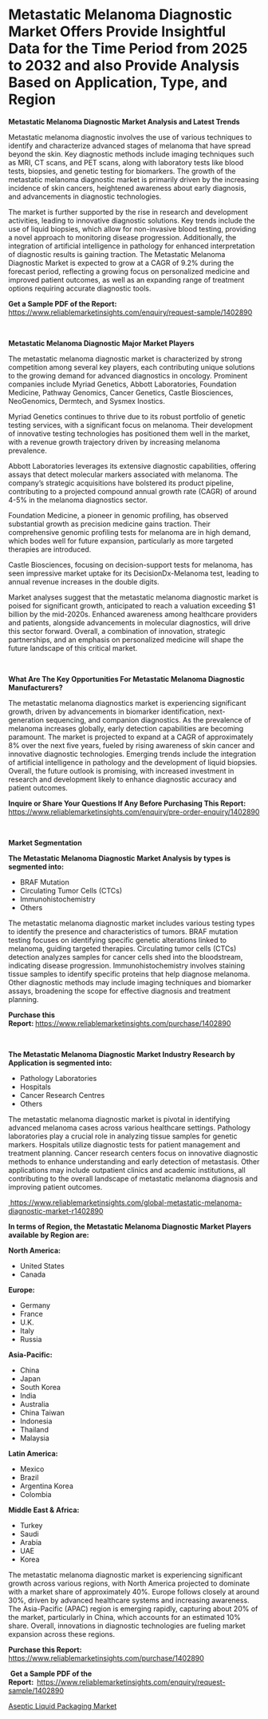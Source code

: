 <p><h1>Metastatic Melanoma Diagnostic Market Offers Provide Insightful Data for the Time Period from 2025 to 2032 and also Provide Analysis Based on Application, Type, and Region</h1></p><p><strong>Metastatic Melanoma Diagnostic Market Analysis and Latest Trends</strong></p>
<p><p>Metastatic melanoma diagnostic involves the use of various techniques to identify and characterize advanced stages of melanoma that have spread beyond the skin. Key diagnostic methods include imaging techniques such as MRI, CT scans, and PET scans, along with laboratory tests like blood tests, biopsies, and genetic testing for biomarkers. The growth of the metastatic melanoma diagnostic market is primarily driven by the increasing incidence of skin cancers, heightened awareness about early diagnosis, and advancements in diagnostic technologies. </p><p>The market is further supported by the rise in research and development activities, leading to innovative diagnostic solutions. Key trends include the use of liquid biopsies, which allow for non-invasive blood testing, providing a novel approach to monitoring disease progression. Additionally, the integration of artificial intelligence in pathology for enhanced interpretation of diagnostic results is gaining traction. The Metastatic Melanoma Diagnostic Market is expected to grow at a CAGR of 9.2% during the forecast period, reflecting a growing focus on personalized medicine and improved patient outcomes, as well as an expanding range of treatment options requiring accurate diagnostic tools.</p></p>
<p><strong>Get a Sample PDF of the Report:&nbsp;</strong> <a href="https://www.reliablemarketinsights.com/enquiry/request-sample/1402890?utm_campaign=2013&utm_medium=2&utm_source=Github&utm_content=ia&utm_term=12012025&utm_id=metastatic-melanoma-diagnostic">https://www.reliablemarketinsights.com/enquiry/request-sample/1402890</a></p>
<p>&nbsp;</p>
<p><strong>Metastatic Melanoma Diagnostic Major Market Players</strong></p>
<p><p>The metastatic melanoma diagnostic market is characterized by strong competition among several key players, each contributing unique solutions to the growing demand for advanced diagnostics in oncology. Prominent companies include Myriad Genetics, Abbott Laboratories, Foundation Medicine, Pathway Genomics, Cancer Genetics, Castle Biosciences, NeoGenomics, Dermtech, and Sysmex Inostics.</p><p>Myriad Genetics continues to thrive due to its robust portfolio of genetic testing services, with a significant focus on melanoma. Their development of innovative testing technologies has positioned them well in the market, with a revenue growth trajectory driven by increasing melanoma prevalence.</p><p>Abbott Laboratories leverages its extensive diagnostic capabilities, offering assays that detect molecular markers associated with melanoma. The company’s strategic acquisitions have bolstered its product pipeline, contributing to a projected compound annual growth rate (CAGR) of around 4-5% in the melanoma diagnostics sector.</p><p>Foundation Medicine, a pioneer in genomic profiling, has observed substantial growth as precision medicine gains traction. Their comprehensive genomic profiling tests for melanoma are in high demand, which bodes well for future expansion, particularly as more targeted therapies are introduced.</p><p>Castle Biosciences, focusing on decision-support tests for melanoma, has seen impressive market uptake for its DecisionDx-Melanoma test, leading to annual revenue increases in the double digits.</p><p>Market analyses suggest that the metastatic melanoma diagnostic market is poised for significant growth, anticipated to reach a valuation exceeding $1 billion by the mid-2020s. Enhanced awareness among healthcare providers and patients, alongside advancements in molecular diagnostics, will drive this sector forward. Overall, a combination of innovation, strategic partnerships, and an emphasis on personalized medicine will shape the future landscape of this critical market.</p></p>
<p>&nbsp;</p>
<p><strong>What Are The Key Opportunities For Metastatic Melanoma Diagnostic Manufacturers?</strong></p>
<p><p>The metastatic melanoma diagnostics market is experiencing significant growth, driven by advancements in biomarker identification, next-generation sequencing, and companion diagnostics. As the prevalence of melanoma increases globally, early detection capabilities are becoming paramount. The market is projected to expand at a CAGR of approximately 8% over the next five years, fueled by rising awareness of skin cancer and innovative diagnostic technologies. Emerging trends include the integration of artificial intelligence in pathology and the development of liquid biopsies. Overall, the future outlook is promising, with increased investment in research and development likely to enhance diagnostic accuracy and patient outcomes.</p></p>
<p><strong>Inquire or Share Your Questions If Any Before Purchasing This Report:</strong> <a href="https://www.reliablemarketinsights.com/enquiry/pre-order-enquiry/1402890?utm_campaign=2013&utm_medium=2&utm_source=Github&utm_content=ia&utm_term=12012025&utm_id=metastatic-melanoma-diagnostic">https://www.reliablemarketinsights.com/enquiry/pre-order-enquiry/1402890</a></p>
<p>&nbsp;</p>
<p><strong>Market Segmentation</strong></p>
<p><strong>The Metastatic Melanoma Diagnostic Market Analysis by types is segmented into:</strong></p>
<p><ul><li>BRAF Mutation</li><li>Circulating Tumor Cells (CTCs)</li><li>Immunohistochemistry</li><li>Others</li></ul></p>
<p><p>The metastatic melanoma diagnostic market includes various testing types to identify the presence and characteristics of tumors. BRAF mutation testing focuses on identifying specific genetic alterations linked to melanoma, guiding targeted therapies. Circulating tumor cells (CTCs) detection analyzes samples for cancer cells shed into the bloodstream, indicating disease progression. Immunohistochemistry involves staining tissue samples to identify specific proteins that help diagnose melanoma. Other diagnostic methods may include imaging techniques and biomarker assays, broadening the scope for effective diagnosis and treatment planning.</p></p>
<p><strong>Purchase this Report:&nbsp;</strong><a href="https://www.reliablemarketinsights.com/purchase/1402890?utm_campaign=2013&utm_medium=2&utm_source=Github&utm_content=ia&utm_term=12012025&utm_id=metastatic-melanoma-diagnostic">https://www.reliablemarketinsights.com/purchase/1402890</a></p>
<p>&nbsp;</p>
<p><strong>The Metastatic Melanoma Diagnostic Market Industry Research by Application is segmented into:</strong></p>
<p><ul><li>Pathology Laboratories</li><li>Hospitals</li><li>Cancer Research Centres</li><li>Others</li></ul></p>
<p><p>The metastatic melanoma diagnostic market is pivotal in identifying advanced melanoma cases across various healthcare settings. Pathology laboratories play a crucial role in analyzing tissue samples for genetic markers. Hospitals utilize diagnostic tests for patient management and treatment planning. Cancer research centers focus on innovative diagnostic methods to enhance understanding and early detection of metastasis. Other applications may include outpatient clinics and academic institutions, all contributing to the overall landscape of metastatic melanoma diagnosis and improving patient outcomes.</p></p>
<p><a href="https://www.reliablemarketinsights.com/global-metastatic-melanoma-diagnostic-market-r1402890?utm_campaign=2013&utm_medium=2&utm_source=Github&utm_content=ia&utm_term=12012025&utm_id=metastatic-melanoma-diagnostic">&nbsp;https://www.reliablemarketinsights.com/global-metastatic-melanoma-diagnostic-market-r1402890</a></p>
<p><strong>In terms of Region, the Metastatic Melanoma Diagnostic Market Players available by Region are:</strong></p>
<p>
    <p> <strong> North America: </strong>
        <ul>
            <li>United States</li>
            <li>Canada</li>
        </ul>
        </p> 
    <p> <strong> Europe: </strong>
        <ul>
            <li>Germany</li>
            <li>France</li>
            <li>U.K.</li>
            <li>Italy</li>
            <li>Russia</li>
        </ul>
        </p> 
    <p> <strong> Asia-Pacific: </strong>
        <ul>
            <li>China</li>
            <li>Japan</li>
            <li>South Korea</li>
            <li>India</li>
            <li>Australia</li>
            <li>China Taiwan</li>
            <li>Indonesia</li>
            <li>Thailand</li>
            <li>Malaysia</li>
        </ul>
        </p> 
    <p> <strong> Latin America: </strong>
        <ul>
            <li>Mexico</li>
            <li>Brazil</li>
            <li>Argentina Korea</li>
            <li>Colombia</li>
        </ul>
        </p> 
    <p> <strong> Middle East & Africa: </strong>
        <ul>
            <li>Turkey</li>
            <li>Saudi</li>
            <li>Arabia</li>
            <li>UAE</li>
            <li>Korea</li>
        </ul>
    </p>
    </p>
<p><p>The metastatic melanoma diagnostic market is experiencing significant growth across various regions, with North America projected to dominate with a market share of approximately 40%. Europe follows closely at around 30%, driven by advanced healthcare systems and increasing awareness. The Asia-Pacific (APAC) region is emerging rapidly, capturing about 20% of the market, particularly in China, which accounts for an estimated 10% share. Overall, innovations in diagnostic technologies are fueling market expansion across these regions.</p></p>
<p><strong>Purchase this Report: </strong><a href="https://www.reliablemarketinsights.com/purchase/1402890?utm_campaign=2013&utm_medium=2&utm_source=Github&utm_content=ia&utm_term=12012025&utm_id=metastatic-melanoma-diagnostic">https://www.reliablemarketinsights.com/purchase/1402890</a></p>
<p>&nbsp;<strong>Get a Sample PDF of the Report:&nbsp;&nbsp;</strong><a href="https://www.reliablemarketinsights.com/enquiry/request-sample/1402890?utm_campaign=2013&utm_medium=2&utm_source=Github&utm_content=ia&utm_term=12012025&utm_id=metastatic-melanoma-diagnostic">https://www.reliablemarketinsights.com/enquiry/request-sample/1402890</a></p>
<p><strong></strong></p>
<p><p><a href="https://github.com/MarciaRunte/Market-Research-Report-List-1/blob/main/aseptic-liquid-packaging-market.md?utm_campaign=2013&utm_medium=2&utm_source=Github&utm_content=ia&utm_term=12012025&utm_id=metastatic-melanoma-diagnostic">Aseptic Liquid Packaging Market</a></p></p>